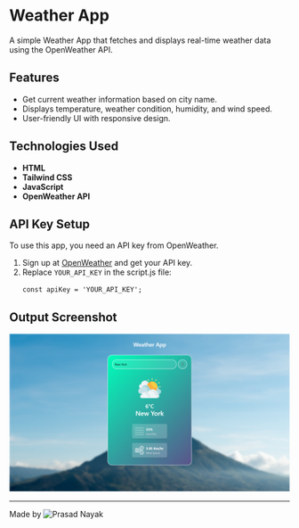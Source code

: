 # Weather App

A simple Weather App that fetches and displays real-time weather data using the OpenWeather API.

## Features
- Get current weather information based on city name.
- Displays temperature, weather condition, humidity, and wind speed.
- User-friendly UI with responsive design.

## Technologies Used
- **HTML**
- **Tailwind CSS**
- **JavaScript**
- **OpenWeather API**

## API Key Setup
To use this app, you need an API key from OpenWeather.

1. Sign up at [OpenWeather](https://openweathermap.org/api) and get your API key.
2. Replace `YOUR_API_KEY` in the script.js file:
   ```
   const apiKey = 'YOUR_API_KEY';
   ```

## Output Screenshot
![Weather App Screenshot](images/output.png)

---
Made by ![Prasad Nayak](https://github.com/PrasadNayak01)
